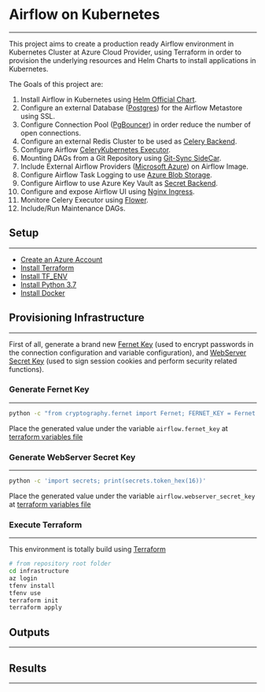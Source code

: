 # Airflow on Kubernetes 
---

This project aims to create a production ready Airflow environment in Kubernetes Cluster at Azure Cloud Provider, using Terraform in order to provision the underlying resources and Helm Charts to install applications in Kubernetes.

The Goals of this project are:

1. Install Airflow in Kubernetes using [Helm Official Chart](https://airflow.apache.org/docs/helm-chart/stable/index.html).
2. Configure an external Database ([Postgres](https://www.postgresql.org/)) for the Airflow Metastore using SSL.
3. Configure Connection Pool ([PgBouncer](https://www.pgbouncer.org/2023/05/pgbouncer-1-19-0)) in order reduce the number of open connections.
4. Configure an external Redis Cluster to be used as [Celery Backend](https://docs.celeryq.dev/en/stable/getting-started/backends-and-brokers/redis.html).
5. Configure Airflow [CeleryKubernetes Executor](https://airflow.apache.org/docs/apache-airflow/stable/core-concepts/executor/celery_kubernetes.html).
6. Mounting DAGs from a Git Repository using [Git-Sync SideCar](https://airflow.apache.org/docs/helm-chart/stable/manage-dags-files.html#mounting-dags-using-git-sync-sidecar-without-persistence).
7. Include External Airflow Providers ([Microsoft Azure](https://airflow.apache.org/docs/apache-airflow-providers-microsoft-azure/stable/index.html)) on Airflow Image.
8. Configure Airflow Task Logging to use [Azure Blob Storage](https://airflow.apache.org/docs/apache-airflow-providers-microsoft-azure/stable/logging/index.html).
9. Configure Airflow to use Azure Key Vault as [Secret Backend](https://airflow.apache.org/docs/apache-airflow-providers-microsoft-azure/stable/secrets-backends/azure-key-vault.html).
10. Configure and expose Airflow UI using [Nginx Ingress](https://docs.nginx.com/nginx-ingress-controller/installation/installation-with-helm/).
11. Monitore Celery Executor using [Flower](https://flower.readthedocs.io/en/latest/).
12. Include/Run Maintenance DAGs.


## Setup
---

- [Create an Azure Account](https://azure.microsoft.com/en-us/free/)
- [Install Terraform](https://learn.hashicorp.com/tutorials/terraform/install-cli)
- [Install TF_ENV](https://github.com/tfutils/tfenv)
- [Install Python 3.7](https://www.linuxcapable.com/how-to-install-python-3-7-on-ubuntu-20-04-lts/)
- [Install Docker](https://docs.docker.com/engine/install/ubuntu/)

## Provisioning Infrastructure
---
First of all, generate a brand new [Fernet Key](https://airflow.apache.org/docs/apache-airflow/stable/administration-and-deployment/security/secrets/fernet.html) (used to encrypt passwords in the connection configuration and variable configuration), and [WebServer Secret Key](https://airflow.apache.org/docs/helm-chart/stable/production-guide.html#webserver-secret-key) (used to sign session cookies and perform security related functions).

### Generate Fernet Key
---
```bash
python -c "from cryptography.fernet import Fernet; FERNET_KEY = Fernet.generate_key().decode(); print(FERNET_KEY)"
```

Place the generated value under the variable `airflow.fernet_key` at [terraform variables file](./terraform/variables.tf)

### Generate WebServer Secret Key
---
```bash
python -c 'import secrets; print(secrets.token_hex(16))'
```

Place the generated value under the variable `airflow.webserver_secret_key` at [terraform variables file](./terraform/variables.tf)

### Execute Terraform
--- 

This environment is totally build using [Terraform](https://www.terraform.io/)

```bash
# from repository root folder
cd infrastructure
az login
tfenv install
tfenv use
terraform init
terraform apply
```

## Outputs
---

## Results
---